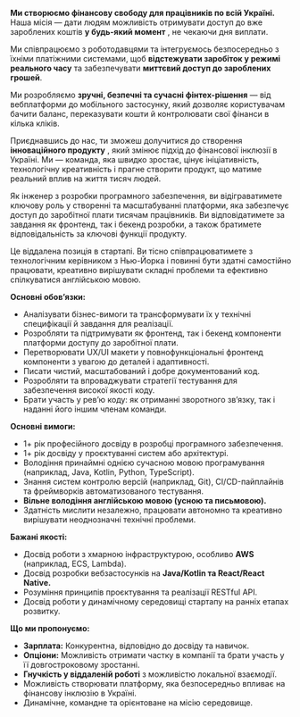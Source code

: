 **Ми створюємо фінансову свободу для працівників по всій Україні.**  
Наша місія — дати людям можливість отримувати доступ до вже зароблених коштів
**у будь-який момент** , не чекаючи дня виплати.

Ми співпрацюємо з роботодавцями та інтегруємось безпосередньо з їхніми
платіжними системами, щоб **відстежувати заробіток у режимі реального часу**
та забезпечувати **миттєвий доступ до зароблених грошей**.

Ми розробляємо **зручні, безпечні та сучасні фінтех-рішення** — від
вебплатформи до мобільного застосунку, який дозволяє користувачам бачити
баланс, переказувати кошти й контролювати свої фінанси в кілька кліків.

Приєднавшись до нас, ти зможеш долучитися до створення **інноваційного
продукту** , який змінює підхід до фінансової інклюзії в Україні. Ми —
команда, яка швидко зростає, цінує ініціативність, технологічну креативність і
прагне створити продукт, що матиме реальний вплив на життя тисяч людей.

Як інженер з розробки програмного забезпечення, ви відіграватимете ключову
роль у створенні та масштабуванні платформи, яка забезпечує доступ до
заробітної плати тисячам працівників. Ви відповідатимете за завдання як
фронтенд, так і бекенд розробки, а також братимете відповідальність за ключові
функції продукту.

Це віддалена позиція в стартапі. Ви тісно співпрацюватимете з технологічним
керівником з Нью-Йорка і повинні бути здатні самостійно працювати, креативно
вирішувати складні проблеми та ефективно спілкуватися англійською мовою.

**Основні обов’язки:**

  * Аналізувати бізнес-вимоги та трансформувати їх у технічні специфікації й завдання для реалізації.
  * Розробляти та підтримувати як фронтенд, так і бекенд компоненти платформи доступу до заробітної плати.
  * Перетворювати UX/UI макети у повнофункціональні фронтенд компоненти з увагою до деталей і адаптивності.
  * Писати чистий, масштабований і добре документований код.
  * Розробляти та впроваджувати стратегії тестування для забезпечення високої якості коду.
  * Брати участь у рев’ю коду: як отриманні зворотного зв’язку, так і наданні його іншим членам команди.

**Основні вимоги:**

  * 1+ рік професійного досвіду в розробці програмного забезпечення.
  * 1+ рік досвіду у проєктуванні систем або архітектурі.
  * Володіння принаймні однією сучасною мовою програмування (наприклад, Java, Kotlin, Python, TypeScript).
  * Знання систем контролю версій (наприклад, Git), CI/CD-пайплайнів та фреймворків автоматизованого тестування.
  * **Вільне володіння англійською мовою (усною та письмовою).**
  * Здатність мислити незалежно, працювати автономно та креативно вирішувати неоднозначні технічні проблеми.

**Бажані якості:**

  * Досвід роботи з хмарною інфраструктурою, особливо **AWS** (наприклад, ECS, Lambda).
  * Досвід розробки вебзастосунків на **Java/Kotlin та React/React Native.**
  * Розуміння принципів проєктування та реалізації RESTful API.
  * Досвід роботи у динамічному середовищі стартапу на ранніх етапах розвитку.

**Що ми пропонуємо:**

  * **Зарплата:** Конкурентна, відповідно до досвіду та навичок.
  * **Опціони:** Можливість отримати частку в компанії та брати участь у її довгостроковому зростанні.
  * **Гнучкість у віддаленій роботі** з можливістю локальної взаємодії.
  * Можливість створювати платформу, яка безпосередньо впливає на фінансову інклюзію в Україні.
  * Динамічне, командне та орієнтоване на місію середовище.